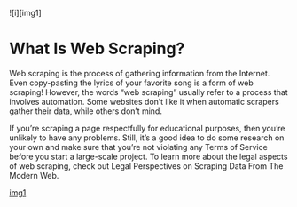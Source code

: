 ![i][img1]


# What Is Web Scraping?  
Web scraping is the process of gathering information from the Internet. Even copy-pasting the lyrics of your favorite song is a form of web scraping! However, the words “web scraping” usually refer to a process that involves automation. Some websites don’t like it when automatic scrapers gather their data, while others don’t mind.  

If you’re scraping a page respectfully for educational purposes, then you’re unlikely to have any problems. Still, it’s a good idea to do some research on your own and make sure that you’re not violating any Terms of Service before you start a large-scale project. To learn more about the legal aspects of web scraping, check out Legal Perspectives on Scraping Data From The Modern Web.  



[img1](https://www.google.com/url?sa=i&url=https%3A%2F%2Fwww.promptcloud.com%2Fblog%2Fweb-scraping-python-guide%2F&psig=AOvVaw3Xw3iNTFsl_IvFzs5ndfX_&ust=1617199728732000&source=images&cd=vfe&ved=0CAIQjRxqFwoTCJiYlOyz2O8CFQAAAAAdAAAAABAD)
